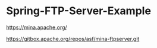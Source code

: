 # Spring-FTP-Server-Example


https://mina.apache.org/

https://gitbox.apache.org/repos/asf/mina-ftpserver.git
